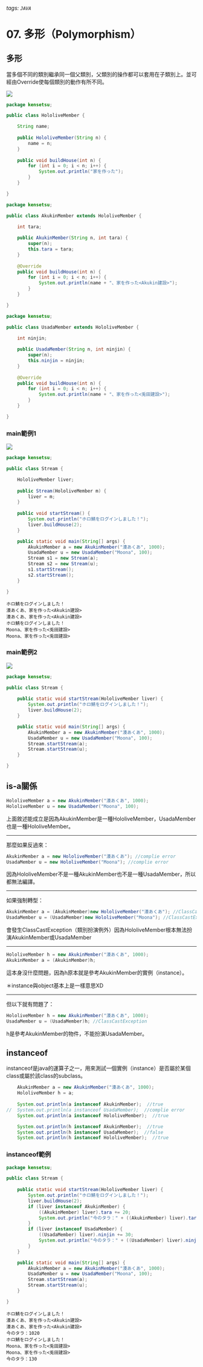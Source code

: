###### tags: `JAVA`
# 07. 多形（Polymorphism）
## 多形
當多個不同的類別繼承同一個父類別，父類別的操作都可以套用在子類別上。並可經由Override使每個類別的動作有所不同。

![](https://i.imgur.com/FkD0IcI.png)

```java
package kensetsu;

public class HololiveMember {

	String name;
	
	public HololiveMember(String n) {
		name = n;
	}
	
	public void buildHouse(int n) {
		for (int i = 0; i < n; i++) {
			System.out.println("家を作った");
		}
	}

}
```
```java
package kensetsu;

public class AkukinMember extends HololiveMember {

	int tara;
	
	public AkukinMember(String n, int tara) {
		super(n);
		this.tara = tara;
	}
	
	@Override
	public void buildHouse(int n) {
		for (int i = 0; i < n; i++) {
			System.out.println(name + "、家を作った<Akukin建設>");
		}
	}

}
```
```java
package kensetsu;

public class UsadaMember extends HololiveMember {

	int ninjin;
	
	public UsadaMember(String n, int ninjin) {
		super(n);
		this.ninjin = ninjin;
	}
	
	@Override
	public void buildHouse(int n) {
		for (int i = 0; i < n; i++) {
			System.out.println(name + "、家を作った<兎田建設>");
		}
	}

}
```
### main範例1
![](https://i.imgur.com/p6JiL3f.png)
```java
package kensetsu;

public class Stream {

	HololiveMember liver;
	
	public Stream(HololiveMember m) {
		liver = m;
	}
	
	public void startStream() {
		System.out.println("ホロ鯖をログインしました！");
		liver.buildHouse(2);
	}

	public static void main(String[] args) {
		AkukinMember a = new AkukinMember("湊あくあ", 1000);
		UsadaMember u = new UsadaMember("Moona", 100);
		Stream s1 = new Stream(a);
		Stream s2 = new Stream(u);
		s1.startStream();
		s2.startStream();
	}

}
```
```
ホロ鯖をログインしました！
湊あくあ、家を作った<Akukin建設>
湊あくあ、家を作った<Akukin建設>
ホロ鯖をログインしました！
Moona、家を作った<兎田建設>
Moona、家を作った<兎田建設>
```
### main範例2
![](https://i.imgur.com/ayAPnFX.png)
```java
package kensetsu;

public class Stream {
	
	public static void startStream(HololiveMember liver) {
		System.out.println("ホロ鯖をログインしました！");
		liver.buildHouse(2);
	}

	public static void main(String[] args) {
		AkukinMember a = new AkukinMember("湊あくあ", 1000);
		UsadaMember u = new UsadaMember("Moona", 100);
		Stream.startStream(a);
		Stream.startStream(u);
	}

}
```
## is-a關係
```java
HololiveMember a = new AkukinMember("湊あくあ", 1000);
HololiveMember u = new UsadaMember("Moona", 100);
```
上面敘述能成立是因為AkukinMember是一種HololiveMember，UsadaMember也是一種HololiveMember。

-----

那麼如果反過來：
```java
AkukinMember a = new HololiveMember("湊あくあ"); //complie error
UsadaMember u = new HololiveMember("Moona"); //complie error
```
因為HololiveMember不是一種AkukinMember也不是一種UsadaMember，所以都無法編譯。

-----

如果強制轉型：
```java
AkukinMember a = (AkukinMember)new HololiveMember("湊あくあ"); //ClassCastException
UsadaMember u = (UsadaMember)new HololiveMember("Moona"); //ClassCastException
```
會發生ClassCastException（類別扮演例外）因為HololiveMember根本無法扮演AkukinMember或UsadaMember

-----

```java
HololiveMember h = new AkukinMember("湊あくあ", 1000);
AkukinMember a = (AkukinMember)h;
```
這本身沒什麼問題，因為h原本就是參考AkukinMember的實例（instance）。

＊instance與object基本上是一樣意思XD

-----

但以下就有問題了：
```java
HololiveMember h = new AkukinMember("湊あくあ", 1000);
UsadaMember u = (UsadaMember)h; //ClassCastException
```
h是參考AkukinMember的物件，不能扮演UsadaMember。

## instanceof
instanceof是java的運算子之一，用來測試一個實例（instance）是否屬於某個class或屬於該class的subclass。
```java
	AkukinMember a = new AkukinMember("湊あくあ", 1000);
	HololiveMember h = a;
		
	System.out.println(a instanceof AkukinMember);  //true
//	System.out.println(a instanceof UsadaMember);  //complie error
	System.out.println(a instanceof HololiveMember);  //true

	System.out.println(h instanceof AkukinMember);  //true
	System.out.println(h instanceof UsadaMember);  //false
	System.out.println(h instanceof HololiveMember);  //true
```
### instanceof範例
```java
package kensetsu;

public class Stream {
	
	public static void startStream(HololiveMember liver) {
		System.out.println("ホロ鯖をログインしました！");
		liver.buildHouse(2);
		if (liver instanceof AkukinMember) {
			((AkukinMember) liver).tara += 20;
			System.out.println("今のタラ：" + ((AkukinMember) liver).tara);
		}
		if (liver instanceof UsadaMember) {
			((UsadaMember) liver).ninjin += 30;
			System.out.println("今のタラ：" + ((UsadaMember) liver).ninjin);
		}
	}

	public static void main(String[] args) {
		AkukinMember a = new AkukinMember("湊あくあ", 1000);
		UsadaMember u = new UsadaMember("Moona", 100);
		Stream.startStream(a);
		Stream.startStream(u);
	}

}
```
```
ホロ鯖をログインしました！
湊あくあ、家を作った<Akukin建設>
湊あくあ、家を作った<Akukin建設>
今のタラ：1020
ホロ鯖をログインしました！
Moona、家を作った<兎田建設>
Moona、家を作った<兎田建設>
今のタラ：130
```